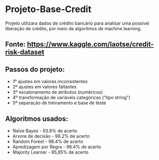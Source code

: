 # Projeto-Base-Credit
Projeto utilizara dados de crédito bancário para analisar uma possível liberação de crédito, por meio de algoritmos de machine learning.

## Fonte: https://www.kaggle.com/laotse/credit-risk-dataset

## Passos do projeto:
- 1º ajustes em valores inconsistentes
- 2º ajustes em valores faltantes
- 3º escalonamento de atributos (numéricos)
- 4º transformação de variáveis categóricas ("tipo string")
- 5º separação de treinamento e base de teste

## Algoritmos usados:
- Naïve Bayes - 93.8% de acerto
- Arvore de decisão - 98.2% de acerto
- Random Forest - 98.4% de acerto
- Apredizagem por Regra - 98.4% de acerto
- Majority Learner - 85,85% de acerto
